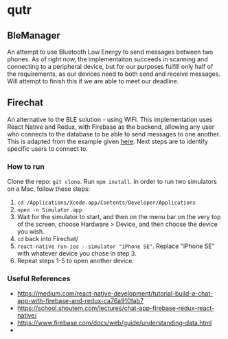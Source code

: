 # qutr

## BleManager
An attempt to use Bluetooth Low Energy to send messages between two phones. As of right now, the implementaiton succeeds in scanning and connecting to a peripheral device, but for our purposes fulfill only half of the requirements, as our devices need to both send and receive messages. Will attempt to finish this if we are able to meet our deadline.

## Firechat
An alternative to the BLE solution - using WiFi. This implementation uses React Native and Redux, with Firebase as the backend, allowing any user who connects to the database to be able to send messages to one another. This is adapted from the example given [here](https://github.com/rubygarage/react-native-firebase-chat). Next steps are to identify specific users to connect to.

### How to run
Clone the repo: `git clone`. Run `npm install`. In order to run two simulators on a Mac, follow these steps:
1. `cd /Applications/Xcode.app/Contents/Developer/Applications`
2. `open -n Simulator.app`
3. Wait for the simulator to start, and then on the menu bar on the very top of the screen, choose Hardware > Device, and then choose the device you wish.
4. `cd` back into Firechat/
5. `react-native run-ios --simulator "iPhone SE"`. Replace "iPhone SE" with whatever device you chose in step 3.
6. Repeat steps 1-5 to open another device.

### Useful References
* https://medium.com/react-native-development/tutorial-build-a-chat-app-with-firebase-and-redux-ca76a910fab7
* https://school.shoutem.com/lectures/chat-app-firebase-redux-react-native/
* https://www.firebase.com/docs/web/guide/understanding-data.html
* 